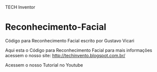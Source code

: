 TECH Inventor
# Reconhecimento-Facial
Código para Reconhecimento Facial
escrito por Gustavo Vicari

Aqui esta o Código para Reconhecimento Facial
para mais informações acessem o nosso site:
http://techinvento.blogspot.com.br/

Acessem o nosso Tutorial no Youtube

